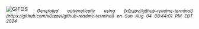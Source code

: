 <div align="justify">
<picture>
    <source media="(prefers-color-scheme: dark)" srcset="https://i.ibb.co/7j3z6bz/output-gif.gif">
    <source media="(prefers-color-scheme: light)" srcset="https://i.ibb.co/7j3z6bz/output-gif.gif">
    <img alt="GIFOS" src="https://i.ibb.co/7j3z6bz/output-gif.gif">
</picture>
<sub><i>Generated automatically using [x0rzavi/github-readme-terminal](https://github.com/x0rzavi/github-readme-terminal) on Sun Aug 04 08:44:01 PM EDT 2024</i></sub>
</div>

<!--  -->